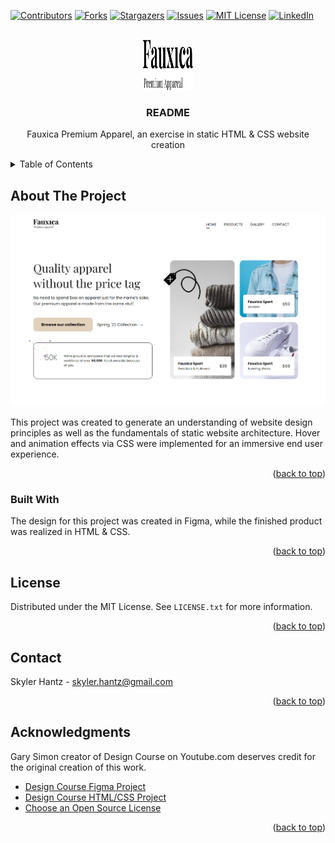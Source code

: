 <a name="readme-top"></a>

[![Contributors][contributors-shield]][contributors-url]
[![Forks][forks-shield]][forks-url]
[![Stargazers][stars-shield]][stars-url]
[![Issues][issues-shield]][issues-url]
[![MIT License][license-shield]][license-url]
[![LinkedIn][linkedin-shield]][linkedin-url]

<!-- PROJECT LOGO -->

<br />
<div align="center">
  
  <img src="images/logo.svg" alt="Logo" width="80" height="80">

  <h3 align="center">README</h3>

  <p align="center">
    Fauxica Premium Apparel, an exercise in static HTML & CSS website creation
    <br />
  </p>
</div>

<!-- TABLE OF CONTENTS -->

<details>
  <summary>Table of Contents</summary>
  <ol>
    <li>
      <a href="#about-the-project">About The Project</a>
      <ul>
        <li><a href="#built-with">Built With</a></li>
      </ul>
    </li>
    <li><a href="#license">License</a></li>
    <li><a href="#contact">Contact</a></li>
    <li><a href="#acknowledgments">Acknowledgments</a></li>
  </ol>
</details>

<!-- ABOUT THE PROJECT -->

## About The Project

![Fauxica Apparel][product-screenshot]

This project was created to generate an understanding of website design principles as well as the fundamentals of static website architecture. Hover and animation effects via CSS were implemented for an immersive end user experience.

<p align="right">(<a href="#readme-top">back to top</a>)</p>

### Built With

The design for this project was created in Figma, while the finished product was realized in HTML & CSS.

<p align="right">(<a href="#readme-top">back to top</a>)</p>

<!-- LICENSE -->

## License

Distributed under the MIT License. See `LICENSE.txt` for more information.

<p align="right">(<a href="#readme-top">back to top</a>)</p>

<!-- CONTACT -->

## Contact

Skyler Hantz - skyler.hantz@gmail.com

<p align="right">(<a href="#readme-top">back to top</a>)</p>

<!-- ACKNOWLEDGMENTS -->

## Acknowledgments

Gary Simon creator of Design Course on Youtube.com deserves credit for the original creation of this work.

- [Design Course Figma Project](https://www.youtube.com/watch?v=QwSN4n2sjR8)
- [Design Course HTML/CSS Project](https://www.youtube.com/watch?v=Kl3nOXQjVnQ)
- [Choose an Open Source License](https://choosealicense.com)

<p align="right">(<a href="#readme-top">back to top</a>)</p>

<!-- MARKDOWN LINKS & IMAGES -->

[contributors-shield]: https://img.shields.io/github/contributors/Balantzer/Best-README-Template.svg?style=for-the-badge
[contributors-url]: https://github.com/Balantzer/Fauxica/graphs/contributors
[forks-shield]: https://img.shields.io/github/forks/Balantzer/Fauxica.svg?style=for-the-badge
[forks-url]: https://github.com/Balantzer/Fauxica/network/members
[stars-shield]: https://img.shields.io/github/stars/Balantzer/Fauxica.svg?style=for-the-badge
[stars-url]: https://github.com/Balantzer/Fauxica/stargazers
[issues-shield]: https://img.shields.io/github/issues/Balantzer/Fauxica.svg?style=for-the-badge
[issues-url]: https://github.com/Balantzer/Fauxica/issues
[license-shield]: https://img.shields.io/github/license/Balantzer/Fauxica.svg?style=for-the-badge
[license-url]: https://github.com/Balantzer/Fauxica/blob/main/LICENSE.txt
[linkedin-shield]: https://img.shields.io/badge/-LinkedIn-black.svg?style=for-the-badge&logo=linkedin&colorB=555
[linkedin-url]: https://www.linkedin.com/in/skylerhantz
[product-screenshot]: images/screenshot.png
